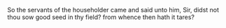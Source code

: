 So the servants of the householder came and said unto him, Sir, didst not thou sow good seed in thy field? from whence then hath it tares?
